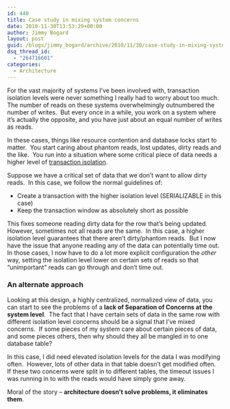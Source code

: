 ```yaml
---
id: 440
title: Case study in mixing system concerns
date: 2010-11-30T13:53:29+00:00
author: Jimmy Bogard
layout: post
guid: /blogs/jimmy_bogard/archive/2010/11/30/case-study-in-mixing-system-concerns.aspx
dsq_thread_id:
  - "264716601"
categories:
  - Architecture
---
```

For the vast majority of systems I’ve been involved with, transaction isolation levels were never something I really had to worry about too much.&#160; The number of reads on these systems overwhelmingly outnumbered the number of writes.&#160; But every once in a while, you work on a system where it’s actually the opposite, and you have just about an equal number of writes as reads.

In these cases, things like resource contention and database locks start to matter.&#160; You start caring about phantom reads, lost updates, dirty reads and the like.&#160; You run into a situation where some critical piece of data needs a higher level of [transaction isolation](http://en.wikipedia.org/wiki/Isolation_(database_systems)).

Suppose we have a critical set of data that we don’t want to allow dirty reads.&#160; In this case, we follow the normal guidelines of:

  * Create a transaction with the higher isolation level (SERIALIZABLE in this case)
  * Keep the transaction window as absolutely short as possible

This fixes someone reading dirty data for the row that’s being updated.&#160; However, sometimes not all reads are the same.&#160; In this case, a higher isolation level guarantees that there aren’t dirty/phantom reads.&#160; But I now have the issue that anyone reading any of the data can potentially time out.&#160; In those cases, I now have to do a lot more explicit configuration the _other_ way, setting the isolation level lower on certain sets of reads so that “unimportant” reads can go through and don’t time out.

### An alternate approach

Looking at this design, a highly centralized, normalized view of data, you can start to see the problems of a **lack of Separation of Concerns at the system level**.&#160; The fact that I have certain sets of data in the same row with different isolation level concerns should be a signal that I’ve mixed concerns.&#160; If some pieces of my system care about certain pieces of data, and some pieces others, then why should they all be mangled in to one database table?

In this case, I did need elevated isolation levels for the data I was modifying often.&#160; However, lots of other data in that table doesn’t get modified often.&#160; If these two concerns were split in to different tables, the timeout issues I was running in to with the reads would have simply gone away.

Moral of the story – **architecture doesn’t solve problems, it eliminates them**.